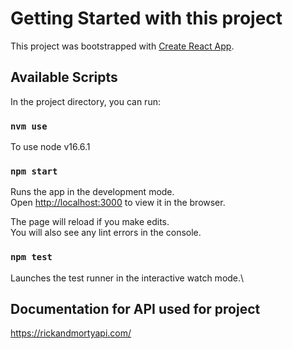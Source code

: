 # Getting Started with this project

This project was bootstrapped with [Create React App](https://github.com/facebook/create-react-app).

## Available Scripts

In the project directory, you can run:

### `nvm use`
To use node v16.6.1

### `npm start`

Runs the app in the development mode.\
Open [http://localhost:3000](http://localhost:3000) to view it in the browser.

The page will reload if you make edits.\
You will also see any lint errors in the console.

### `npm test`

Launches the test runner in the interactive watch mode.\

## Documentation for API used for project

https://rickandmortyapi.com/

